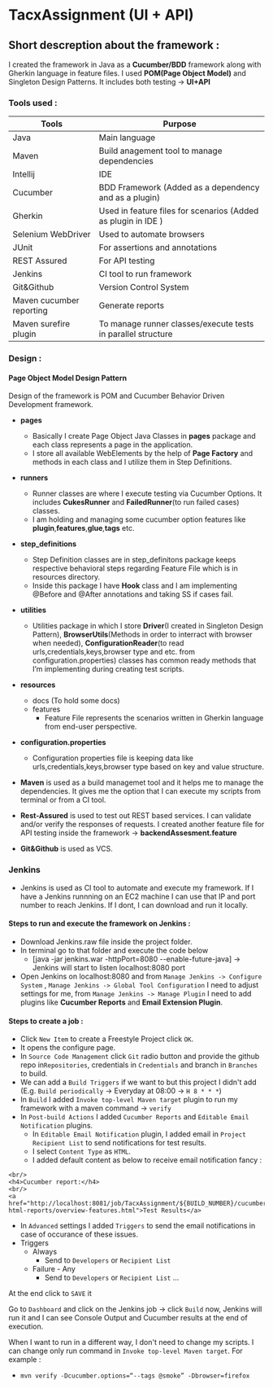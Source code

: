 # TacxAssignment (UI + API)
##  Short descreption about the framework :
I created the framework in Java as a **Cucumber/BDD** framework along with Gherkin language in feature files. I used **POM(Page Object Model)** and Singleton Design Patterns.
It includes both testing -> **UI+API**

### Tools used :

Tools | Purpose
------------ | -------------
Java | Main language
Maven | Build anagement tool to manage dependencies
Intellij | IDE
Cucumber | BDD Framework (Added as a dependency and as a plugin)
Gherkin | Used in feature files for scenarios (Added as plugin in IDE )
Selenium WebDriver | Used to automate browsers
JUnit | For assertions and annotations
REST Assured | For API testing
Jenkins | CI tool to run framework
Git&Github | Version Control System
Maven cucumber reporting | Generate reports
Maven surefire plugin | To manage runner classes/execute tests in parallel structure


### Design :
#### Page Object Model Design Pattern

Design of the framework is POM and Cucumber Behavior Driven Development framework. 

* **pages**
   - Basically I create Page Object Java Classes in **pages** package and each class represents a page in the application.  
   - I store all available WebElements by the help of **Page Factory** and methods in each class and I utilize them in Step Definitions.  
* **runners**
   - Runner classes are where I execute testing via Cucumber Options.  It includes **CukesRunner** and **FailedRunner**(to run failed cases) classes.
   - I am holding and managing some cucumber option features like **plugin**,**features**,**glue**,**tags** etc.
* **step_definitions**
   - Step Definition classes are in step_definitons package keeps respective behavioral steps regarding Feature File which is in resources directory. 
   - Inside this package I have **Hook** class and I am implementing @Before and @After annotations and taking SS if cases fail.
* **utilities**
   - Utilities package in which I store **Driver**(I created in Singleton Design Pattern), **BrowserUtils**(Methods in order to interract with browser when needed), **ConfigurationReader**(to read urls,credentials,keys,browser type and etc. from configuration.properties) classes has common ready methods that I’m implementing during creating test scripts.

* **resources**
   - docs (To hold some docs)
   - features
     - Feature File represents the scenarios written in Gherkin language from end-user perspective. 
   
* **configuration.properties**
   - Configuration properties file is keeping data like urls,credentials,keys,browser type based on key and value structure.
  


- **Maven** is used as a build managemet tool and it helps me to manage the dependencies. It gives me the option that I can execute my scripts from terminal or from a CI tool.

- **Rest-Assured** is used to test out REST based services. I can validate and/or verify the responses of requests. I created another feature file for API testing inside the framework -> **backendAssesment.feature**

- **Git&Github** is used as VCS.


### Jenkins 

* Jenkins is used as CI tool to automate and execute my framework.
If I have a Jenkins runnning on an EC2 machine I can use that IP and port number to reach Jenkins. If I dont, I can download and run it locally. 

#### Steps to run and execute the framework on Jenkins :
   - Download Jenkins.raw file inside the project folder.
   - In terminal go to that folder and execute the code below
     - [java -jar jenkins.war -httpPort=8080 --enable-future-java] -> Jenkins will start to listen localhost:8080 port
   - Open Jenkins on localhost:8080 and from ``Manage Jenkins -> Configure System`` , ``Manage Jenkins -> Global Tool Configuration`` I need to adjust settings for me, from ``Manage Jenkins -> Manage Plugin`` I need to add plugins like **Cucumber Reports** and **Email Extension Plugin**.

#### Steps to create a job :
   - Click ``New Item`` to create a Freestyle Project click ``OK``.
   - It opens the configure page.
   - In ``Source Code Management`` click ``Git`` radio button and provide the github repo in``Repositories``, credentials in ``Credentials`` and branch in ``Branches`` to build.
   - We can add a ``Build Triggers`` if we want to but this project I didn't add (E.g. ``Build periodically`` -> Everyday at 08:00 -> ```H 8 * * *```)
   - In ``Build`` I added ``Invoke top-level Maven target`` plugin to run my framework with a maven command -> ```verify```
   - In ``Post-build Actions`` I added ``Cucumber Reports`` and ``Editable Email Notification`` plugins.
     - In ``Editable Email Notification`` plugin, I added email in ``Project Recipient List`` to send notifications for test results.
     - I select ``Content Type`` as ``HTML``.
     - I added default content as below to receive email notification fancy :
     

```$DEFAULT_CONTENT
<br/>
<h4>Cucumber report:</h4>
<br/>
<a href="http://localhost:8081/job/TacxAssignment/${BUILD_NUMBER}/cucumber-html-reports/overview-features.html">Test Results</a>

```

   - In ``Advanced`` settings I added ``Triggers`` to send the email notifications in case of occurance of these issues. 
   - Triggers
     - Always
       - Send to ``Developers`` or ``Recipient List``
     - Failure - Any
       - Send to ``Developers`` or ``Recipient List`` ...


At the end click to ```SAVE``` it 

Go to ```Dashboard``` and click on the Jenkins job -> click ```Build``` now, Jenkins will run it and I can see Console Output and Cucumber results at the end of execution.


When I want to run in a different way, I don't need to change my scripts. I can change only run command in ``Invoke top-level Maven target``. For example :

* ```mvn verify -Dcucumber.options=“--tags @smoke” -Dbrowser=firefox ```
